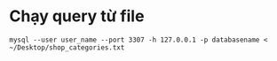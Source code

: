 # Chạy query từ file
```
mysql --user user_name --port 3307 -h 127.0.0.1 -p databasename < ~/Desktop/shop_categories.txt
```